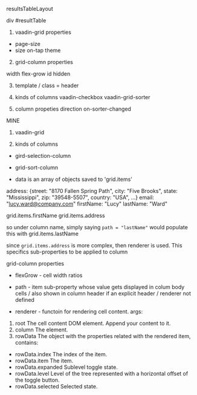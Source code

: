 resultsTableLayout


div #resultTable

1. vaadin-grid properties
  - page-size
  - size
  on-tap
  theme

2. grid-column properties

  width 
  flex-grow
  id
  hidden

3. template / class = header

4. kinds of columns
  vaadin-checkbox
  vaadin-grid-sorter

5. column propeties
  direction
  on-sorter-changed


MINE

1. vaadin-grid

5. kinds of columns

  - gird-selection-column
  - grid-sort-column


- data is an array of objects saved to 'grid.items'

address: {street: "8170 Fallen Spring Path", city: "Five Brooks", state: "Mississippi", zip: "39548-5507", country: "USA", …}
email: "lucy.ward@company.com"
firstName: "Lucy"
lastName: "Ward"

grid.items.firstName
grid.items.address

so under column name, simply saying `path = "lastName"` would populate this with grid.items.lastName

since `grid.items.address` is more complex, then renderer is used.  This specifics sub-properties to be applied to column

grid-column properties
- flexGrow - cell width ratios

- path - item sub-property whose value gets displayed in colum body cells / also shown in column header if an explicit header / renderer not defined

- renderer - functoin for rendering cell content.  args: 

1.  root The cell content DOM element. Append your content to it.
2.  column The <vaadin-grid-column> element.
3.  rowData The object with the properties related with the rendered item, contains:

- rowData.index The index of the item.
- rowData.item The item.
- rowData.expanded Sublevel toggle state.
- rowData.level Level of the tree represented with a horizontal offset of the toggle button.
- rowData.selected Selected state.